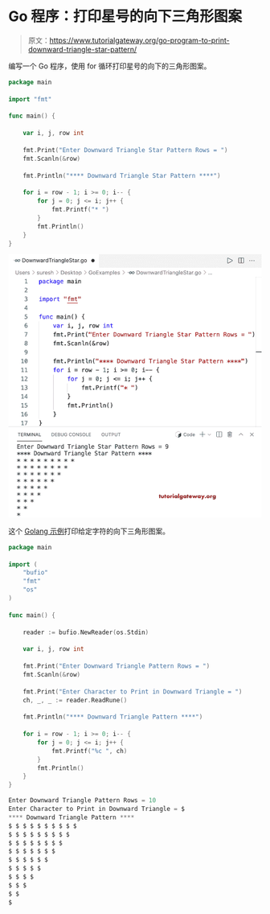 # Go 程序：打印星号的向下三角形图案

> 原文：<https://www.tutorialgateway.org/go-program-to-print-downward-triangle-star-pattern/>

编写一个 Go 程序，使用 for 循环打印星号的向下的三角形图案。

```go
package main

import "fmt"

func main() {

	var i, j, row int

	fmt.Print("Enter Downward Triangle Star Pattern Rows = ")
	fmt.Scanln(&row)

	fmt.Println("**** Downward Triangle Star Pattern ****")

	for i = row - 1; i >= 0; i-- {
		for j = 0; j <= i; j++ {
			fmt.Printf("* ")
		}
		fmt.Println()
	}
}
```

![Go Program to Print Downward Triangle Star Pattern](img/96b4f5722c08653c148463cd5355e182.png)

这个 [Golang 示例](https://www.tutorialgateway.org/go-programs/)打印给定字符的向下三角形图案。

```go
package main

import (
	"bufio"
	"fmt"
	"os"
)

func main() {

	reader := bufio.NewReader(os.Stdin)

	var i, j, row int

	fmt.Print("Enter Downward Triangle Pattern Rows = ")
	fmt.Scanln(&row)

	fmt.Print("Enter Character to Print in Downward Triangle = ")
	ch, _, _ := reader.ReadRune()

	fmt.Println("**** Downward Triangle Pattern ****")

	for i = row - 1; i >= 0; i-- {
		for j = 0; j <= i; j++ {
			fmt.Printf("%c ", ch)
		}
		fmt.Println()
	}
}
```

```go
Enter Downward Triangle Pattern Rows = 10
Enter Character to Print in Downward Triangle = $
**** Downward Triangle Pattern ****
$ $ $ $ $ $ $ $ $ $ 
$ $ $ $ $ $ $ $ $ 
$ $ $ $ $ $ $ $ 
$ $ $ $ $ $ $ 
$ $ $ $ $ $ 
$ $ $ $ $ 
$ $ $ $ 
$ $ $ 
$ $ 
$ 
```